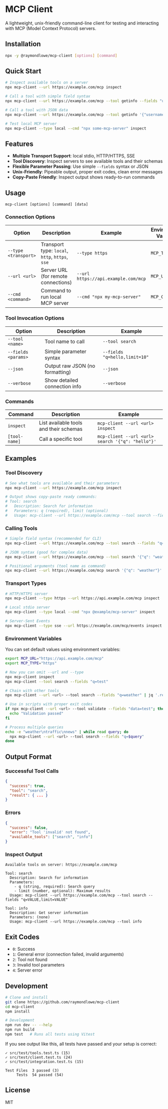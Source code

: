 # MCP Client

A lightweight, unix-friendly command-line client for testing and interacting with MCP (Model Context Protocol) servers.

## Installation

```bash
npx -y @raymondlowe/mcp-client [options] [command]
```

## Quick Start

```bash
# Inspect available tools on a server
npx mcp-client --url https://example.com/mcp inspect

# Call a tool with simple field syntax
npx mcp-client --url https://example.com/mcp --tool getinfo --fields "username=raymond,query=weather"

# Call a tool with JSON data
npx mcp-client --url https://example.com/mcp --tool getinfo '{"username": "raymond", "query": "weather"}'

# Test local MCP server
npx mcp-client --type local --cmd "npx some-mcp-server" inspect
```

## Features

- **Multiple Transport Support**: local stdio, HTTP/HTTPS, SSE
- **Tool Discovery**: Inspect servers to see available tools and their schemas
- **Flexible Parameter Passing**: Use simple `--fields` syntax or JSON
- **Unix-Friendly**: Pipeable output, proper exit codes, clean error messages
- **Copy-Paste Friendly**: Inspect output shows ready-to-run commands

## Usage

```
mcp-client [options] [command] [data]
```

### Connection Options

| Option | Description | Example | Environment Variable |
|--------|-------------|---------|---------------------|
| `--type <transport>` | Transport type: `local`, `http`, `https`, `sse` | `--type https` | `MCP_TYPE` |
| `--url <url>` | Server URL (for remote connections) | `--url https://api.example.com/mcp` | `MCP_URL` |
| `--cmd <command>` | Command to run local MCP server | `--cmd "npx my-mcp-server"` | `MCP_CMD` |

### Tool Invocation Options

| Option | Description | Example |
|--------|-------------|---------|
| `--tool <name>` | Tool name to call | `--tool search` |
| `--fields <params>` | Simple parameter syntax | `--fields "q=hello,limit=10"` |
| `--json` | Output raw JSON (no formatting) | `--json` |
| `--verbose` | Show detailed connection info | `--verbose` |

### Commands

| Command | Description | Example |
|---------|-------------|---------|
| `inspect` | List available tools and their schemas | `mcp-client --url <url> inspect` |
| `[tool-name]` | Call a specific tool | `mcp-client --url <url> search '{"q": "hello"}'` |

## Examples

### Tool Discovery

```bash
# See what tools are available and their parameters
npx mcp-client --url https://example.com/mcp inspect

# Output shows copy-paste ready commands:
# Tool: search
#   Description: Search for information
#   Parameters: q (required), limit (optional)
#   Usage: mcp-client --url https://example.com/mcp --tool search --fields "q=VALUE,limit=VALUE"
```

### Calling Tools

```bash
# Simple field syntax (recommended for CLI)
npx mcp-client --url https://example.com/mcp --tool search --fields "q=weather,limit=5"

# JSON syntax (good for complex data)
npx mcp-client --url https://example.com/mcp --tool search '{"q": "weather", "limit": 5}'

# Positional arguments (tool name as command)
npx mcp-client --url https://example.com/mcp search '{"q": "weather"}'
```

### Transport Types

```bash
# HTTP/HTTPS server
npx mcp-client --type https --url https://api.example.com/mcp inspect

# Local stdio server
npx mcp-client --type local --cmd "npx @example/mcp-server" inspect

# Server-Sent Events
npx mcp-client --type sse --url https://example.com/mcp/events inspect
```

### Environment Variables

You can set default values using environment variables:

```bash
export MCP_URL="https://api.example.com/mcp"
export MCP_TYPE="https"

# Now you can omit --url and --type
npx mcp-client inspect
npx mcp-client --tool search --fields "q=test"
```

```bash
# Chain with other tools
npx mcp-client --url <url> --tool search --fields "q=weather" | jq '.result'

# Use in scripts with proper exit codes
if npx mcp-client --url <url> --tool validate --fields "data=test"; then
  echo "Validation passed"
fi

# Process multiple queries
echo -e "weather\ntraffic\nnews" | while read query; do
  npx mcp-client --url <url> --tool search --fields "q=$query"
done
```

## Output Format

### Successful Tool Calls
```json
{
  "success": true,
  "tool": "search",
  "result": { ... }
}
```

### Errors
```json
{
  "success": false,
  "error": "Tool 'invalid' not found",
  "available_tools": ["search", "info"]
}
```

### Inspect Output
```
Available tools on server: https://example.com/mcp

Tool: search
  Description: Search for information
  Parameters:
    - q (string, required): Search query
    - limit (number, optional): Maximum results
  Usage: mcp-client --url https://example.com/mcp --tool search --fields "q=VALUE,limit=VALUE"

Tool: info
  Description: Get server information
  Parameters: (none)
  Usage: mcp-client --url https://example.com/mcp --tool info
```

## Exit Codes

- `0`: Success
- `1`: General error (connection failed, invalid arguments)
- `2`: Tool not found
- `3`: Invalid tool parameters
- `4`: Server error

## Development


```bash
# Clone and install
git clone https://github.com/raymondlowe/mcp-client
cd mcp-client
npm install

# Development
npm run dev -- --help
npm run build
npm test   # Runs all tests using Vitest
```

If you see output like this, all tests have passed and your setup is correct:

```
✓ src/test/tools.test.ts (15)
✓ src/test/client.test.ts (24)
✓ src/test/integration.test.ts (15)

Test Files  3 passed (3)
     Tests  54 passed (54)
```

## License

MIT
